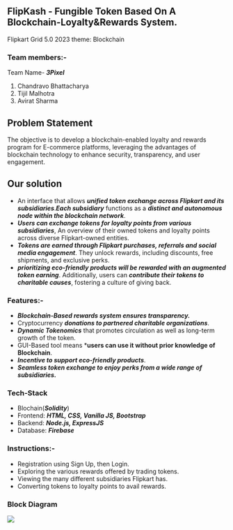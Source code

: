 ## FlipKash - Fungible Token Based On A Blockchain-Loyalty&Rewards System.
Flipkart Grid 5.0 2023 theme:  Blockchain

### Team members:-
Team Name- ***3Pixel***
1. Chandravo Bhattacharya
2. Tijil Malhotra
3. Avirat Sharma 

## Problem Statement
The objective is to develop a blockchain-enabled loyalty and rewards program for E-commerce
platforms, leveraging the advantages of blockchain technology to enhance security,
transparency, and user engagement.

## Our solution
- An interface that allows ***unified token exchange across Flipkart and its subsidiaries***.***Each subsidiary*** functions as a ***distinct and autonomous node within the blockchain network***. 
- ***Users can exchange tokens for loyalty points from various subsidiaries***, An overview of their owned tokens and loyalty points across diverse Flipkart-owned entities.
- ***Tokens are earned through Flipkart purchases, referrals and social media engagement***. They unlock rewards, including discounts, free shipments, and exclusive perks.
- ***prioritizing eco-friendly products will be rewarded with an augmented token earning***. Additionally, users can ***contribute their tokens to charitable causes***, fostering a culture of giving back.

### Features:-
- ***Blockchain-Based rewards system ensures transparency.***
- Cryptocurrency ***donations to partnered charitable organizations***.
- ***Dynamic Tokenomics*** that promotes circulation as well as long-term growth of the token.
- GUI-Based tool means ***users can use it without prior knowledge of Blockchain**.
- ***Incentive to support eco-friendly products***.
- ***Seamless token exchange to enjoy perks from a wide range of subsidiaries.***

### Tech-Stack
- Blochain(***Solidity***)
- Frontend: ***HTML, CSS, Vanilla JS, Bootstrap***
- Backend: ***Node.js, ExpressJS***
- Database: ***Firebase***
  
### Instructions:-
- Registration using Sign Up, then Login.
- Exploring the various rewards offered by trading tokens. 
- Viewing the many different subsidiaries Flipkart has.
- Converting tokens to loyalty points to avail rewards.

<!-- ### Our Implementation
<img src="https://drive.google.com/file/d/1oaxtRDgfrC0uBzeao7e8hR-FWO4KkZ9C/ss1.jpg"> 
<img src="https://drive.google.com/file/d/1W9B-_euUATBGpWUulL_MKrrtwcWyP8SI/view?usp=drive_link"> 
<img src="https://drive.google.com/file/d/1RV5Qd6jzIjYTxXcJqd1Mk8xnQeCNO1f2/view?usp=drive_link"> 
<img src="https://drive.google.com/file/d/17TMTtY3DxymPdPAXewe-PaMoZfc4t_k0/view?usp=drive_link">  -->

### Block Diagram
<img src="https://res.cloudinary.com/dgbobpgf4/image/upload/v1692556878/bs/Screenshot_from_2023-08-20_16-59-33_xv9jap.png"><br><br>
